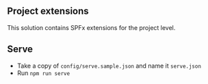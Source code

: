 ## Project extensions

This solution contains SPFx extensions for the project level.

## Serve
- Take a copy of `config/serve.sample.json` and name it `serve.json`
- Run `npm run serve`